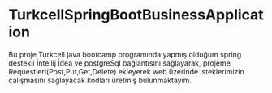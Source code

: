 # TurkcellSpringBootBusinessApplication

Bu proje Turkcell java bootcamp programında yapmış olduğum spring destekli İntellij İdea ve postgreSql bağlantısını sağlayarak, projeme Requestleri(Post,Put,Get,Delete) ekleyerek
web üzerinde isteklerimizin çalışmasını sağlayacak kodları üretmiş bulunmaktayım.
